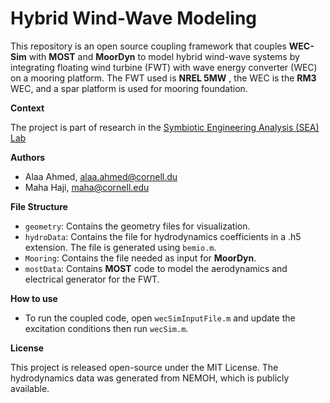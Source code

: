 # Hybrid Wind-Wave Modeling
 
This repository is an open source coupling framework that couples **WEC-Sim** with **MOST** and **MoorDyn** to model hybrid wind-wave systems by integrating floating wind turbine (FWT) with wave energy converter (WEC) on a mooring platform. The FWT used is **NREL 5MW** , the WEC is the **RM3** WEC, and a spar platform is used for mooring foundation.

**Context**

The project is part of research in the [Symbiotic Engineering Analysis (SEA) Lab](https://sea.mae.cornell.edu/)



**Authors**
- Alaa Ahmed, alaa.ahmed@cornell.du
- Maha Haji, maha@cornell.edu


**File Structure**
- `geometry`: Contains the geometry files for visualization.
- `hydroData`: Contains the file for hydrodynamics coefficients in a .h5 extension. The file is generated using `bemio.m`.
- `Mooring`: Contains the file needed as input for **MoorDyn**. 
- `mostData`: Contains **MOST** code to model the aerodynamics and electrical generator for the FWT.


**How to use**
- To run the coupled code, open `wecSimInputFile.m` and update the excitation conditions then run `wecSim.m`. 


**License**

This project is released open-source under the MIT License. The hydrodynamics data was generated from NEMOH, which is publicly available.
